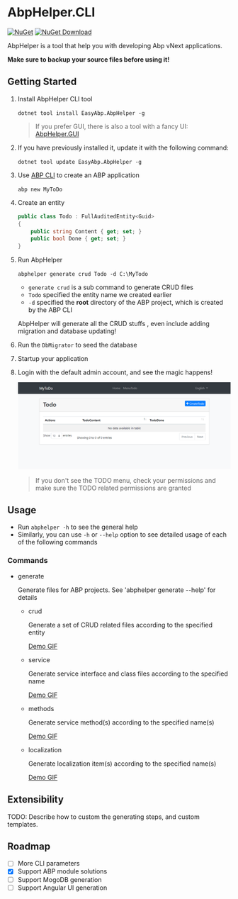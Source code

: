 # AbpHelper.CLI

[![NuGet](https://img.shields.io/nuget/v/EasyAbp.AbpHelper.svg?style=flat-square)](https://www.nuget.org/packages/EasyAbp.AbpHelper)
[![NuGet Download](https://img.shields.io/nuget/dt/EasyAbp.AbpHelper.svg?style=flat-square)](https://www.nuget.org/packages/EasyAbp.AbpHelper)

AbpHelper is a tool that help you with developing Abp vNext applications.

**Make sure to backup your source files before using it!**

## Getting Started

1. Install AbpHelper CLI tool

    `dotnet tool install EasyAbp.AbpHelper -g`

    > If you prefer GUI, there is also a tool with a fancy UI: [AbpHelper.GUI](https://github.com/EasyAbp/AbpHelper.GUI)

1. If you have previously installed it, update it with the following command:

    `dotnet tool update EasyAbp.AbpHelper -g`

1. Use [ABP CLI](https://docs.abp.io/en/abp/latest/CLI) to create an ABP application

    `abp new MyToDo`

1. Create an entity

    ``` csharp
    public class Todo : FullAuditedEntity<Guid>
    {
        public string Content { get; set; }
        public bool Done { get; set; }
    }

    ```

1. Run AbpHelper

    `abphelper generate crud Todo -d C:\MyTodo`

    * `generate crud` is a sub command to generate CRUD files
    * `Todo` specified the entity name we created earlier
    * `-d` specified the **root** directory of the ABP project, which is created by the ABP CLI

    AbpHelper will generate all the CRUD stuffs , even include adding migration and database updating!

1. Run the `DbMigrator` to seed the database
1. Startup your application 
1. Login with the default admin account, and see the magic happens!

    ![running_demo](/abphelper/AbpHelper.CLI/images/2020-02-10-14-09-22.png)
    
    > If you don't see the TODO menu, check your permissions and make sure the TODO related permissions are granted

## Usage

* Run `abphelper -h` to see the general help
* Similarly, you can use `-h` or `--help` option to see detailed usage of each of the following commands

### Commands

* generate

  Generate files for ABP projects. See 'abphelper generate --help' for details

  * crud

    Generate a set of CRUD related files according to the specified entity

    [Demo GIF](/abphelper/AbpHelper.CLI/images/crud.gif)

  * service

    Generate service interface and class files according to the specified name

    [Demo GIF](/abphelper/AbpHelper.CLI/images/service.gif)

  * methods

    Generate service method(s) according to the specified name(s)

    [Demo GIF](/abphelper/AbpHelper.CLI/images/methods.gif)

  * localization

    Generate localization item(s) according to the specified name(s)

    [Demo GIF](/abphelper/AbpHelper.CLI/images/localization.gif)

## Extensibility

TODO: Describe how to custom the generating steps, and custom templates.

## Roadmap

- [ ] More CLI parameters
- [x] Support ABP module solutions
- [ ] Support MogoDB generation
- [ ] Support Angular UI generation
